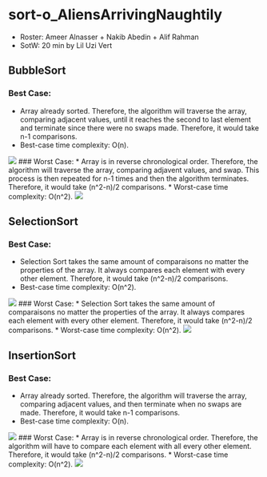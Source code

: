 # sort-o_AliensArrivingNaughtily
* Roster: Ameer Alnasser + Nakib Abedin + Alif Rahman
* SotW: 20 min by Lil Uzi Vert
## BubbleSort

### Best Case:
* Array already sorted. Therefore, the algorithm will traverse the array, comparing adjacent values, until it reaches the second to last element and terminate since there were no swaps made. Therefore, it would take n-1 comparisons.
* Best-case time complexity: O(n).
<img src="https://cdn.discordapp.com/attachments/928064244308668437/930213921737027644/unknown.png" />
### Worst Case:
* Array is in reverse chronological order. Therefore, the algorithm will traverse the array, comparing adjavent values, and swap. This process is then repeated for n-1 times and then the algorithm terminates. Therefore, it would take (n^2-n)/2 comparisons.
* Worst-case time complexity: O(n^2).
<img src="https://cdn.discordapp.com/attachments/928064244308668437/930213885674414170/unknown.png" />

## SelectionSort

### Best Case:
* Selection Sort takes the same amount of comparaisons no matter the properties of the array. It always compares each element with every other element. Therefore, it would take (n^2-n)/2 comparisons.
* Best-case time complexity: O(n^2).
<img src="https://cdn.discordapp.com/attachments/928064244308668437/930217024997691392/unknown.png" />
### Worst Case:
* Selection Sort takes the same amount of comparaisons no matter the properties of the array. It always compares each element with every other element. Therefore, it would take (n^2-n)/2 comparisons.
* Worst-case time complexity: O(n^2).
<img src="https://cdn.discordapp.com/attachments/928064244308668437/930217024997691392/unknown.png" />

## InsertionSort

### Best Case:
* Array already sorted. Therefore, the algorithm will traverse the array, comparing adjacent values, and then terminate when no swaps are made. Therefore, it would take n-1 comparisons.
* Best-case time complexity: O(n).
<img src="https://cdn.discordapp.com/attachments/928064244308668437/930215651845492787/unknown.png" />
### Worst Case:
* Array is in reverse chronological order. Therefore, the algorithm will have to compare each element with all every other element. Therefore, it would take (n^2-n)/2 comparisons.
* Worst-case time complexity: O(n^2).
<img src="https://cdn.discordapp.com/attachments/928064244308668437/930215609638199346/unknown.png" />
